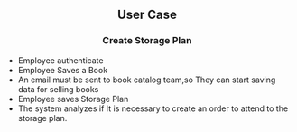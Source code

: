 ## <p align="center"> User Case  </p>


### <p align="center"> Create Storage Plan  </p>

- Employee authenticate
- Employee Saves a Book
- An email must be sent to book catalog team,so They can start saving data for selling books
- Employee saves Storage Plan
- The system analyzes if It is necessary to create an order to attend to the storage plan.
